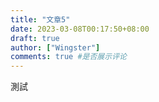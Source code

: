 ```yaml
---
title: "文章5"
date: 2023-03-08T00:17:50+08:00
draft: true
author: ["Wingster"]
comments: true #是否展示评论
---
```


測試

